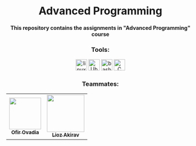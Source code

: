 <h1 align="center"> Advanced Programming </h1>


<h4 align="center"> This repository contains the assignments in "Advanced Programming" course </h4>

<div align="center">
<h3 > Tools: </h3>
<span>
  <img src="https://img.shields.io/badge/Linux-FCC624?style=for-the-badge&logo=linux&logoColor=black" alt="linux" height="30"/>
  <img src="https://img.shields.io/badge/Ubuntu-E95420?style=for-the-badge&logo=ubuntu&logoColor=white" alt="Ubuntu" height="30"/>
  <img src="https://img.shields.io/badge/Bash-F05032?style=for-the-badge&logo=bash&logoColor=white" alt="bash" height="30"/>
  <img src="https://img.shields.io/badge/C-00599C?style=for-the-badge&logo=c&logoColor=white" alt="C" height="30"/>
 </span>
 
 
<h3 align="center"> Teammates: </h3>

<table>
  <tr>
    <td align="center"><a href="https://github.com/OfirOvadia96"><img src="https://imgur.com/8S5Bma2.png" width="85px;" alt=""/><br /><sub><b>Ofir Ovadia</b></sub></a><br /> </td>
    <td align="center"><a href="https://github.com/Lioo7"><img src="https://i.ibb.co/8DcPJcp/147595777-5e237203-7eee-4c11-b680-edda12b83979.png" width="100px;" alt=""/><br /><sub><b>Lioz Akirav</b></sub></a><br /> </td>
  </tr>
</table>
</div>
